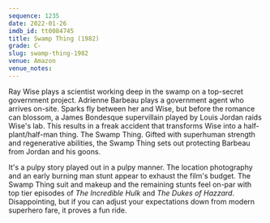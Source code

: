 ```yaml
---
sequence: 1235
date: 2022-01-26
imdb_id: tt0084745
title: Swamp Thing (1982)
grade: C-
slug: swamp-thing-1982
venue: Amazon
venue_notes:
---
```


Ray Wise plays a scientist working deep in the swamp on a top-secret government project. Adrienne Barbeau plays a government agent who arrives on-site. Sparks fly between her and Wise, but before the romance can blossom, a James Bondesque supervillain played by Louis Jordan raids Wise's lab. This results in a freak accident that transforms Wise into a half-plant/half-man thing. The Swamp Thing. Gifted with superhuman strength and regenerative abilities, the Swamp Thing sets out protecting Barbeau from Jordan and his goons.

<!-- end -->

It's a pulpy story played out in a pulpy manner. The location photography and an early burning man stunt appear to exhaust the film's budget. The Swamp Thing suit and makeup and the remaining stunts feel on-par with top tier episodes of _The Incredible Hulk_ and _The Dukes of Hazzard_. Disappointing, but if you can adjust your expectations down from modern superhero fare, it proves a fun ride.
